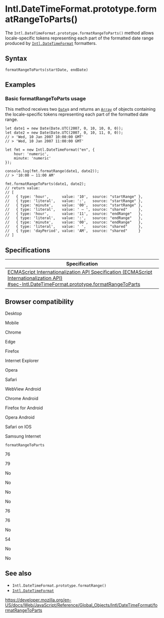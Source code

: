 Intl.DateTimeFormat.prototype.formatRangeToParts()
==================================================

The `Intl.DateTimeFormat.prototype.formatRangeToParts()` method allows locale-specific tokens representing each part of the formatted date range produced by [`Intl.DateTimeFormat`](../datetimeformat) formatters.

Syntax
------

    formatRangeToParts(startDate, endDate)

Examples
--------

### Basic formatRangeToParts usage

This method receives two [`Date`](../../date)s and returns an [`Array`](../../array) of objects containing the locale-specific tokens representing each part of the formatted date range.

    let date1 = new Date(Date.UTC(2007, 0, 10, 10, 0, 0));
    let date2 = new Date(Date.UTC(2007, 0, 10, 11, 0, 0));
    // > 'Wed, 10 Jan 2007 10:00:00 GMT'
    // > 'Wed, 10 Jan 2007 11:00:00 GMT'

    let fmt = new Intl.DateTimeFormat("en", {
        hour: 'numeric',
        minute: 'numeric'
    });

    console.log(fmt.formatRange(date1, date2));
    // > '10:00 – 11:00 AM'

    fmt.formatRangeToParts(date1, date2);
    // return value:
    // [
    //   { type: 'hour',      value: '10',  source: "startRange" },
    //   { type: 'literal',   value: ':',   source: "startRange" },
    //   { type: 'minute',    value: '00',  source: "startRange" },
    //   { type: 'literal',   value: ' – ', source: "shared"     },
    //   { type: 'hour',      value: '11',  source: "endRange"   },
    //   { type: 'literal',   value: ':',   source: "endRange"   },
    //   { type: 'minute',    value: '00',  source: "endRange"   },
    //   { type: 'literal',   value: ' ',   source: "shared"     },
    //   { type: 'dayPeriod', value: 'AM',  source: "shared"     }
    // ]

Specifications
--------------

<table><thead><tr class="header"><th>Specification</th></tr></thead><tbody><tr class="odd"><td><a href="https://tc39.es/ecma402/#sec-Intl.DateTimeFormat.prototype.formatRangeToParts">ECMAScript Internationalization API Specification (ECMAScript Internationalization API)<br />
<span class="small">#sec-Intl.DateTimeFormat.prototype.formatRangeToParts</span></a></td></tr></tbody></table>

Browser compatibility
---------------------

Desktop

Mobile

Chrome

Edge

Firefox

Internet Explorer

Opera

Safari

WebView Android

Chrome Android

Firefox for Android

Opera Android

Safari on IOS

Samsung Internet

`formatRangeToParts`

76

79

No

No

No

No

76

76

No

54

No

No

See also
--------

-   <span class="page-not-created">`Intl.DateTimeFormat.prototype.formatRange()`</span>
-   [`Intl.DateTimeFormat`](../datetimeformat)

<a href="https://developer.mozilla.org/en-US/docs/Web/JavaScript/Reference/Global_Objects/Intl/DateTimeFormat/formatRangeToParts" class="_attribution-link">https://developer.mozilla.org/en-US/docs/Web/JavaScript/Reference/Global_Objects/Intl/DateTimeFormat/formatRangeToParts</a>
